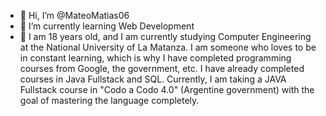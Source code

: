 - 👋 Hi, I’m @MateoMatias06
- 🌱 I’m currently learning Web Development
- 👀 I am 18 years old, and I am currently studying 
Computer Engineering at the National University of La Matanza.
 I am someone who loves to be in constant learning, which is why 
I have completed programming courses from Google, the government, etc.
 I have already completed courses in Java Fullstack and SQL. Currently, 
I am taking a JAVA Fullstack course in "Codo a Codo 4.0" (Argentine government)
 with the goal of mastering the language completely.

